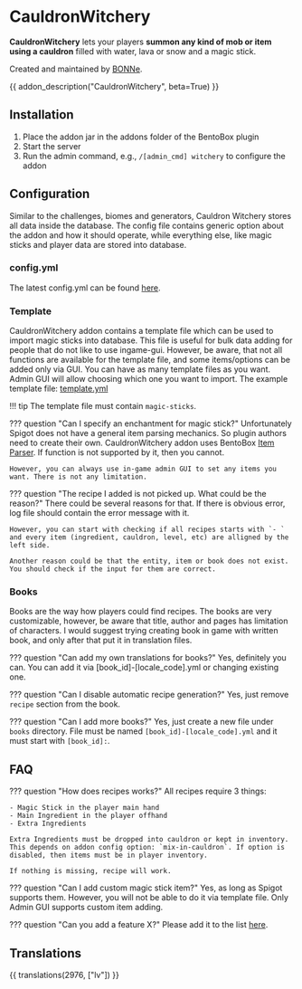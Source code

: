 # CauldronWitchery

**CauldronWitchery** lets your players **summon any kind of mob or item using a cauldron** filled with water, lava or snow and a magic stick.

Created and maintained by [BONNe](https://github.com/BONNe).

{{ addon_description("CauldronWitchery", beta=True) }}

## Installation

1. Place the addon jar in the addons folder of the BentoBox plugin
2. Start the server
3. Run the admin command, e.g., `/[admin_cmd] witchery` to configure the addon

## Configuration

Similar to the challenges, biomes and generators, Cauldron Witchery stores all data inside the database. The config file contains generic option about the addon and how it should operate, while everything else, like magic sticks and player data are stored into database.

### config.yml

The latest config.yml can be found [here](https://github.com/BentoBoxWorld/CauldronWitchery/blob/develop/src/main/resources/config.yml).

### Template

CauldronWitchery addon contains a template file which can be used to import magic sticks into database. This file is useful for bulk data adding for people that do not like to use ingame-gui. However, be aware, that not all functions are available for the template file, and some items/options can be added only via GUI.
You can have as many template files as you want. Admin GUI will allow choosing which one you want to import.
The example template file: [template.yml](https://github.com/BentoBoxWorld/CauldronWitchery/blob/develop/src/main/resources/template.yml)

!!! tip
    The template file must contain `magic-sticks`.

??? question "Can I specify an enchantment for magic stick?"
    Unfortunately Spigot does not have a general item parsing mechanics. So plugin authors need to create their own. CauldronWitchery addon uses BentoBox [Item Parser](/en/latest/BentoBox/ItemParser/). If function is not supported by it, then you cannot. 

    However, you can always use in-game admin GUI to set any items you want. There is not any limitation.

??? question "The recipe I added is not picked up. What could be the reason?"
    There could be several reasons for that. If there is obvious error, log file should contain the error message with it.
    
    However, you can start with checking if all recipes starts with `- ` and every item (ingredient, cauldron, level, etc) are alligned by the left side.
    
    Another reason could be that the entity, item or book does not exist. You should check if the input for them are correct.

### Books

Books are the way how players could find recipes. The books are very customizable, however, be aware that title, author and pages has limitation of characters. I would suggest trying creating book in game with written book, and only after that put it in translation files.

??? question "Can add my own translations for books?"
    Yes, definitely you can. You can add it via [book_id]-[locale_code].yml or changing existing one. 

??? question "Can I disable automatic recipe generation?"
    Yes, just remove `recipe` section from the book.

??? question "Can I add more books?"
    Yes, just create a new file under `books` directory. File must be named `[book_id]-[locale_code].yml` and it must start with `[book_id]:`.

## FAQ

??? question "How does recipes works?"
    All recipes require 3 things:
    
    - Magic Stick in the player main hand
    - Main Ingredient in the player offhand
    - Extra Ingredients

    Extra Ingredients must be dropped into cauldron or kept in inventory. This depends on addon config option: `mix-in-cauldron`. If option is disabled, then items must be in player inventory.
    
    If nothing is missing, recipe will work.

??? question "Can I add custom magic stick item?"
    Yes, as long as Spigot supports them. However, you will not be able to do it via template file. Only Admin GUI supports custom item adding.

??? question "Can you add a feature X?"
    Please add it to the list [here](https://github.com/BentoBoxWorld/CauldronWitchery/issues).


## Translations

{{ translations(2976, ["lv"]) }}
